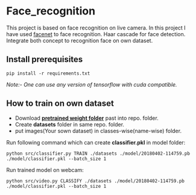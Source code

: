 # Face_recognition

This project is based on face recognition on live camera. In this project I have used [facenet](https://github.com/davidsandberg/facenet) to face recognition. Haar cascade for face detection. Integrate both concept to recognition face on own dataset. 

## Install prerequisites
```
pip install -r requirements.txt
```
*Note:- One can use any version of tensorflow with cuda compatible.*

## How to train on own dataset

* Download [**pretrained weight folder**](https://drive.google.com/drive/folders/1nOI0xOUQ4qm-mwgSUykbuMhXaU0j0RWJ?usp=sharing) past into repo. folder.
* Create **datasets** folder in same repo. folder.
* put images(Your sown dataset) in classes-wise(name-wise) folder.

Run following command which can create **classifier.pkl** in model folder:
```
python src/classifier.py TRAIN ./datasets ./model/20180402-114759.pb ./model/classifier.pkl --batch_size 1
```

Run trained model on webcam:
```
python src/video.py CLASSIFY ./datasets ./model/20180402-114759.pb ./model/classifier.pkl --batch_size 1
```


